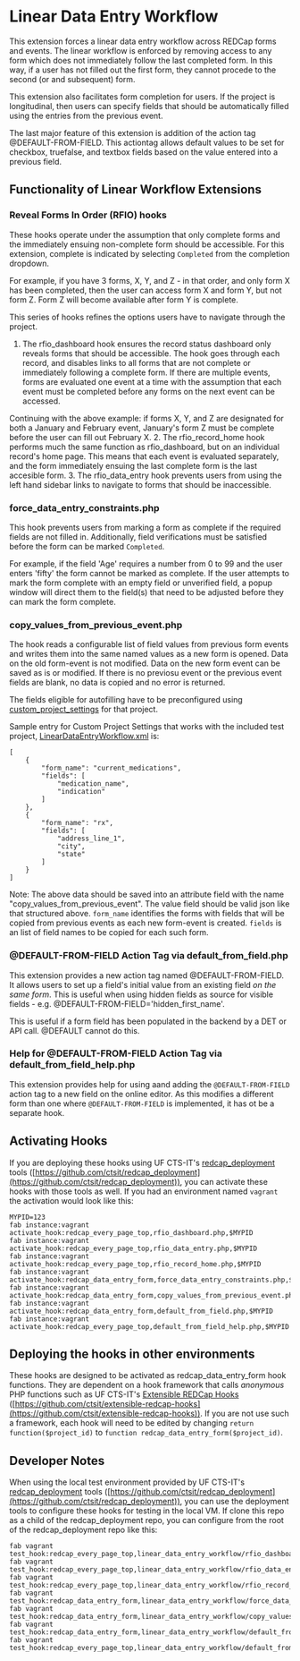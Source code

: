 # Linear Data Entry Workflow

This extension forces a linear data entry workflow across REDCap forms and events. The linear workflow is enforced by removing access to any form which does not immediately follow the last completed form. In this way, if a user has not filled out the first form, they cannot procede to the second (or and subsequent) form.

This extension also facilitates form completion for users. If the project is longitudinal, then users can specify fields that should be automatically filled using the entries from the previous event.

The last major feature of this extension is addition of the action tag @DEFAULT-FROM-FIELD. This actiontag allows default values to be set for checkbox, truefalse, and textbox fields based on the value entered into a previous field.


## Functionality of Linear Workflow Extensions

### Reveal Forms In Order (RFIO) hooks

   These hooks operate under the assumption that only complete forms and the immediately ensuing non-complete form should be accessible. For this extension, complete is indicated by selecting `Completed` from the completion dropdown.

For example, if you have 3 forms, X, Y, and Z - in that order, and only form X has been completed, then the user can access form X and form Y, but not form Z. Form Z will become available after form Y is complete.

This series of hooks refines the options users have to navigate through the project.

1. The rfio\_dashboard hook ensures the record status dashboard only reveals forms that should be accessible. The hook goes through each record, and disables links to all forms that are not complete or immediately following a complete form. If there are multiple events, forms are evaluated one event at a time with the assumption that each event must be completed before any forms on the next event can be accessed.

  Continuing with the above example: if forms X, Y, and Z are designated for both a January and February event, January's form Z must be complete before the user can fill out February X.
2. The rfio\_record\_home hook performs much the same function as rfio_dashboard, but on an individual record's home page. This means that each event is evaluated separately, and the form immediately ensuing the last complete form is the last accesible form.
3. The rfio\_data\_entry hook prevents users from using the left hand sidebar links to navigate to forms that should be inaccessible.

### force_data_entry_constraints.php

This hook prevents users from marking a form as complete if the required fields are not filled in. Additionally, field verifications must be satisfied before the form can be marked `Completed`.

For example, if the field 'Age' requires a number from 0 to 99 and the user enters 'fifty' the form cannot be marked as complete. If the user attempts to mark the form complete with an empty field or unverified field, a popup window will direct them to the field(s) that need to be adjusted before they can mark the form complete.


### copy_values_from_previous_event.php

The hook reads a configurable list of field values from previous form events and writes them into the same named values as a new form is opened. Data on the old form-event is not modified. Data on the new form event can be saved as is or modified. If there is no previosu event or the previous event fields are blank, no data is copied and no error is returned.

The fields eligible for autofilling have to be preconfigured using [custom_project_settings](https://github.com/ctsit/custom_project_settings) for that project.

Sample entry for Custom Project Settings that works with the included test project, [LinearDataEntryWorkflow.xml](LinearDataEntryWorkflow.xml) is:

    [
        {
            "form_name": "current_medications",
            "fields": [
                "medication_name",
                "indication"
            ]
        },
        {
            "form_name": "rx",
            "fields": [
                "address_line_1",
                "city",
                "state"
            ]
        }
    ]

 Note: The above data should be saved into an attribute field with the name "copy_values_from_previous_event".  The value field should be valid json like that structured above.  `form_name` identifies the forms with fields that will be copied from previous events as each new form-event is created.  `fields` is an list of field names to be copied for each such form.


### @DEFAULT-FROM-FIELD Action Tag via default_from_field.php

This extension provides a new action tag named @DEFAULT-FROM-FIELD. It allows users to set up a field's initial value from an existing field _on the same form_. This is useful when using hidden fields as source for visible fields - e.g. @DEFAULT-FROM-FIELD='hidden_first_name'.

This is useful if a form field has been populated in the backend by a DET or API call. @DEFAULT cannot do this.


### Help for @DEFAULT-FROM-FIELD Action Tag via default_from_field_help.php

This extension provides help for using aand adding the `@DEFAULT-FROM-FIELD` action tag to a new field on the online editor. As this modifies a different form than one where `@DEFAULT-FROM-FIELD` is implemented, it has ot be a separate hook.


## Activating Hooks
If you are deploying these hooks using UF CTS-IT's [redcap_deployment](https://github.com/ctsit/redcap_deployment) tools ([https://github.com/ctsit/redcap_deployment](https://github.com/ctsit/redcap_deployment)), you can activate these hooks with those tools as well.  If you had an environment named `vagrant` the activation would look like this:

    MYPID=123
    fab instance:vagrant activate_hook:redcap_every_page_top,rfio_dashboard.php,$MYPID
    fab instance:vagrant activate_hook:redcap_every_page_top,rfio_data_entry.php,$MYPID
    fab instance:vagrant activate_hook:redcap_every_page_top,rfio_record_home.php,$MYPID
    fab instance:vagrant activate_hook:redcap_data_entry_form,force_data_entry_constraints.php,$MYPID
    fab instance:vagrant activate_hook:redcap_data_entry_form,copy_values_from_previous_event.php,$MYPID
    fab instance:vagrant activate_hook:redcap_data_entry_form,default_from_field.php,$MYPID
    fab instance:vagrant activate_hook:redcap_every_page_top,default_from_field_help.php,$MYPID


## Deploying the hooks in other environments
These hooks are designed to be activated as redcap_data_entry_form hook functions. They are dependent on a hook framework that calls _anonymous_ PHP functions such as UF CTS-IT's [Extensible REDCap Hooks](https://github.com/ctsit/extensible-redcap-hooks) ([https://github.com/ctsit/extensible-redcap-hooks](https://github.com/ctsit/extensible-redcap-hooks)).  If you are not use such a framework, each hook will need to be edited by changing `return function($project_id)` to `function redcap_data_entry_form($project_id)`.


## Developer Notes

When using the local test environment provided by UF CTS-IT's [redcap_deployment](https://github.com/ctsit/redcap_deployment) tools ([https://github.com/ctsit/redcap_deployment](https://github.com/ctsit/redcap_deployment)), you can use the deployment tools to configure these hooks for testing in the local VM.  If clone this repo as a child of the redcap_deployment repo, you can configure from the root of the redcap_deployment repo like this:

    fab vagrant test_hook:redcap_every_page_top,linear_data_entry_workflow/rfio_dashboard.php
    fab vagrant test_hook:redcap_every_page_top,linear_data_entry_workflow/rfio_data_entry.php
    fab vagrant test_hook:redcap_every_page_top,linear_data_entry_workflow/rfio_record_home.php
    fab vagrant test_hook:redcap_data_entry_form,linear_data_entry_workflow/force_data_entry_constraints.php
    fab vagrant test_hook:redcap_data_entry_form,linear_data_entry_workflow/copy_values_from_previous_event.php
    fab vagrant test_hook:redcap_data_entry_form,linear_data_entry_workflow/default_from_field.php
    fab vagrant test_hook:redcap_every_page_top,linear_data_entry_workflow/default_from_field_help.php
